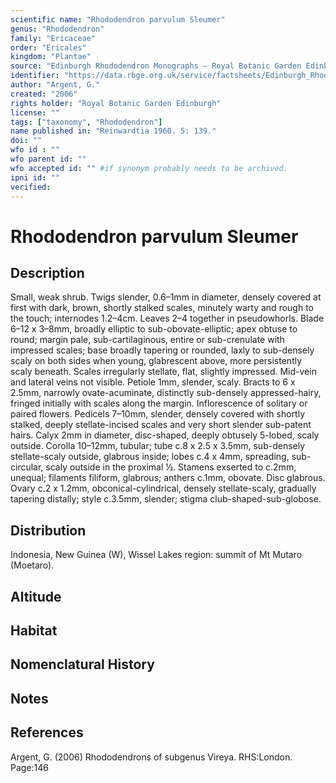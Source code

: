 ```yaml
---
scientific name: "Rhododendron parvulum Sleumer"
genus: "Rhododendron"
family: "Ericaceae"
order: "Ericales"
kingdom: "Plantae"
source: "Edinburgh Rhododendron Monographs – Royal Botanic Garden Edinburgh"
identifier: "https://data.rbge.org.uk/service/factsheets/Edinburgh_Rhododendron_Monographs.xhtml"
author: "Argent, G."
created: "2006"
rights holder: "Royal Botanic Garden Edinburgh"
license: ""
tags: ["taxonomy", "Rhododendron"]
name published in: "Reinwardtia 1960. 5: 139."
doi: ""
wfo id : ""
wfo parent id: ""
wfo accepted id: "" #if synonym probably needs to be archived.                      
ipni id: ""
verified:
---
```


                       

# Rhododendron parvulum Sleumer

## Description
Small, weak shrub. Twigs slender, 0.6–1mm in diameter, densely covered at first with dark, brown, shortly stalked scales, minutely warty and rough to the touch; internodes 1.2–4cm. Leaves 2–4 together in pseudowhorls. Blade 6–12 x 3–8mm, broadly elliptic to sub-obovate-elliptic; apex obtuse to round; margin pale, sub-cartilaginous, entire or sub-crenulate with impressed scales; base broadly tapering or rounded, laxly to sub-densely scaly on both sides when young, glabrescent above, more persistently scaly beneath. Scales irregularly stellate, flat, slightly impressed. Mid-vein and lateral veins not visible. Petiole 1mm, slender, scaly. Bracts to 6 x 2.5mm, narrowly ovate-acuminate, distinctly sub-densely appressed-hairy, fringed initially with scales along the margin. Inflorescence of solitary or paired flowers. Pedicels 7–10mm, slender, densely covered with shortly stalked, deeply stellate-incised scales and very short slender sub-patent hairs. Calyx 2mm in diameter, disc-shaped, deeply obtusely 5-lobed, scaly outside. Corolla 10–12mm, tubular; tube c.8 x 2.5 x 3.5mm, sub-densely stellate-scaly outside, glabrous inside; lobes c.4 x 4mm, spreading, sub-circular, scaly outside in the proximal ½. Stamens exserted to c.2mm, unequal; filaments filiform, glabrous; anthers c.1mm, obovate. Disc glabrous. Ovary c.2 x 1.2mm, obconical-cylindrical, densely stellate-scaly, gradually tapering distally; style c.3.5mm, slender; stigma club-shaped-sub-globose.

## Distribution
Indonesia, New Guinea (W), Wissel Lakes region: summit of Mt Mutaro (Moetaro).

## Altitude


## Habitat


## Nomenclatural History

                       
## Notes


## References

Argent, G. (2006) Rhododendrons of subgenus Vireya. RHS:London. Page:146
